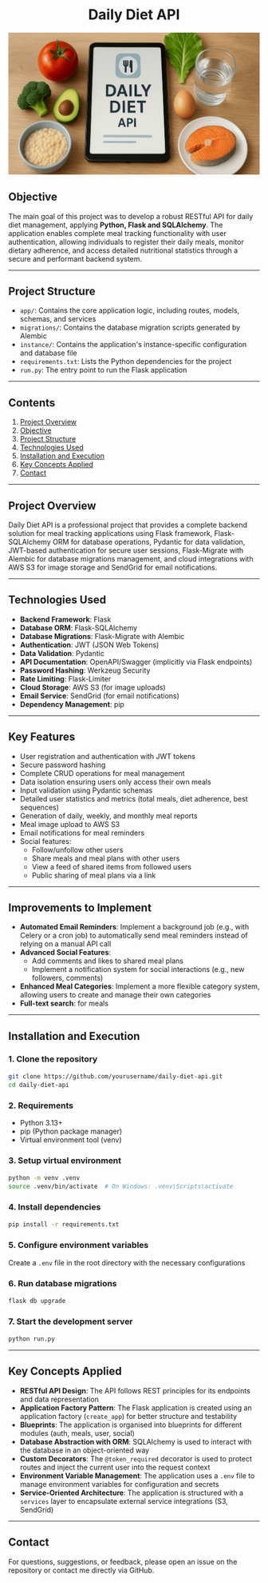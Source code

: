 <h1 align="center">
  Daily Diet API
</h1>

![Image](IMAGE.gif)

## Objective

The main goal of this project was to develop a robust RESTful API for daily diet management, applying **Python, Flask and SQLAlchemy**. The application enables complete meal tracking functionality with user authentication, allowing individuals to register their daily meals, monitor dietary adherence, and access detailed nutritional statistics through a secure and performant backend system.

***

## Project Structure

- `app/`: Contains the core application logic, including routes, models, schemas, and services
- `migrations/`: Contains the database migration scripts generated by Alembic
- `instance/`: Contains the application's instance-specific configuration and database file
- `requirements.txt`: Lists the Python dependencies for the project
- `run.py`: The entry point to run the Flask application

***

## Contents

1. [Project Overview](#project-overview)  
2. [Objective](#objective)  
3. [Project Structure](#project-structure)  
4. [Technologies Used](#technologies-used)  
5. [Installation and Execution](#installation-and-execution)  
6. [Key Concepts Applied](#key-concepts-applied)  
7. [Contact](#contact)  

***

## Project Overview

Daily Diet API is a professional project that provides a complete backend solution for meal tracking applications using Flask framework, Flask-SQLAlchemy ORM for database operations, Pydantic for data validation, JWT-based authentication for secure user sessions, Flask-Migrate with Alembic for database migrations management, and cloud integrations with AWS S3 for image storage and SendGrid for email notifications.

***

## Technologies Used

- **Backend Framework**: Flask  
- **Database ORM**: Flask-SQLAlchemy  
- **Database Migrations**: Flask-Migrate with Alembic  
- **Authentication**: JWT (JSON Web Tokens)  
- **Data Validation**: Pydantic  
- **API Documentation**: OpenAPI/Swagger (implicitly via Flask endpoints)  
- **Password Hashing**: Werkzeug Security  
- **Rate Limiting**: Flask-Limiter  
- **Cloud Storage**: AWS S3 (for image uploads)  
- **Email Service**: SendGrid (for email notifications)  
- **Dependency Management**: pip

***

## Key Features

- User registration and authentication with JWT tokens
- Secure password hashing
- Complete CRUD operations for meal management
- Data isolation ensuring users only access their own meals
- Input validation using Pydantic schemas
- Detailed user statistics and metrics (total meals, diet adherence, best sequences)
- Generation of daily, weekly, and monthly meal reports
- Meal image upload to AWS S3
- Email notifications for meal reminders
- Social features:
  - Follow/unfollow other users
  - Share meals and meal plans with other users
  - View a feed of shared items from followed users
  - Public sharing of meal plans via a link

***

## Improvements to Implement

- **Automated Email Reminders**: Implement a background job (e.g., with Celery or a cron job) to automatically send meal reminders instead of relying on a manual API call
- **Advanced Social Features**:
  - Add comments and likes to shared meal plans
  - Implement a notification system for social interactions (e.g., new followers, comments)
- **Enhanced Meal Categories**: Implement a more flexible category system, allowing users to create and manage their own categories
- **Full-text search**: for meals

***

## Installation and Execution

### 1. Clone the repository  
```bash
git clone https://github.com/yourusername/daily-diet-api.git
cd daily-diet-api
```

### 2. Requirements  
- Python 3.13+
- pip (Python package manager)
- Virtual environment tool (venv)

### 3. Setup virtual environment
```bash
python -m venv .venv
source .venv/bin/activate  # On Windows: .venv\Scripts\activate
```

### 4. Install dependencies
```bash
pip install -r requirements.txt
```

### 5. Configure environment variables
Create a `.env` file in the root directory with the necessary configurations

### 6. Run database migrations
```bash
flask db upgrade
```

### 7. Start the development server
```bash
python run.py
```

***

## Key Concepts Applied

- **RESTful API Design**: The API follows REST principles for its endpoints and data representation
- **Application Factory Pattern**: The Flask application is created using an application factory (`create_app`) for better structure and testability
- **Blueprints**: The application is organised into blueprints for different modules (auth, meals, user, social)
- **Database Abstraction with ORM**: SQLAlchemy is used to interact with the database in an object-oriented way
- **Custom Decorators**: The `@token_required` decorator is used to protect routes and inject the current user into the request context
- **Environment Variable Management**: The application uses a `.env` file to manage environment variables for configuration and secrets
- **Service-Oriented Architecture**: The application is structured with a `services` layer to encapsulate external service integrations (S3, SendGrid)

***

## Contact

For questions, suggestions, or feedback, please open an issue on the repository or contact me directly via GitHub.
